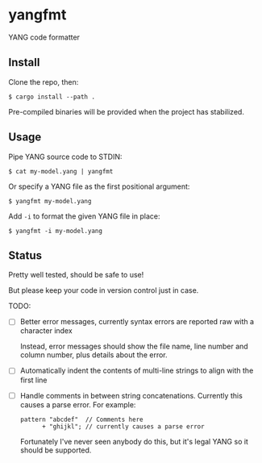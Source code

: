 
# yangfmt

YANG code formatter

## Install

Clone the repo, then:

```
$ cargo install --path .
```

Pre-compiled binaries will be provided when the project has stabilized.

## Usage

Pipe YANG source code to STDIN:

```
$ cat my-model.yang | yangfmt
```

Or specify a YANG file as the first positional argument:

```
$ yangfmt my-model.yang
```

Add `-i` to format the given YANG file in place:

```
$ yangfmt -i my-model.yang
```

## Status

Pretty well tested, should be safe to use!

But please keep your code in version control just in case.

TODO:

- [ ] Better error messages, currently syntax errors are reported raw with a character index

  Instead, error messages should show the file name, line number and column number, plus details about the error.

- [ ] Automatically indent the contents of multi-line strings to align with the first line

- [ ] Handle comments in between string concatenations. Currently this causes a parse error. For example:

  ```yang
  pattern "abcdef"  // Comments here
        + "ghijkl"; // currently causes a parse error
  ```

  Fortunately I've never seen anybody do this, but it's legal YANG so it should be supported.
